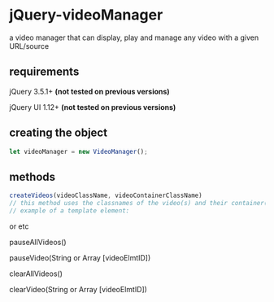# jQuery-videoManager
a video manager that can display, play and manage any video with a given URL/source

## requirements
jQuery 3.5.1+ **(not tested on previous versions)**

jQuery UI 1.12+ **(not tested on previous versions)**

## creating the object
```javascript
let videoManager = new VideoManager();
```
## methods
```javascript
createVideos(videoClassName, videoContainerClassName)
// this method uses the classnames of the video(s) and their container(s), instead of passing through each video seperately - the 'template' element must be created beforehand.
// example of a template element:
```
<template class="video-player" src="https://www.youtube.com/watch?v=dQw4w9WgXcQ"></template>
or
<template class="video-player" src="/videos/test-video.mp4"></template>
etc

pauseAllVideos()

pauseVideo(String or Array [videoElmtID])

clearAllVideos()

clearVideo(String or Array [videoElmtID])
```
